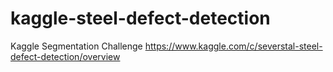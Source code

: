 # kaggle-steel-defect-detection
Kaggle Segmentation Challenge https://www.kaggle.com/c/severstal-steel-defect-detection/overview
